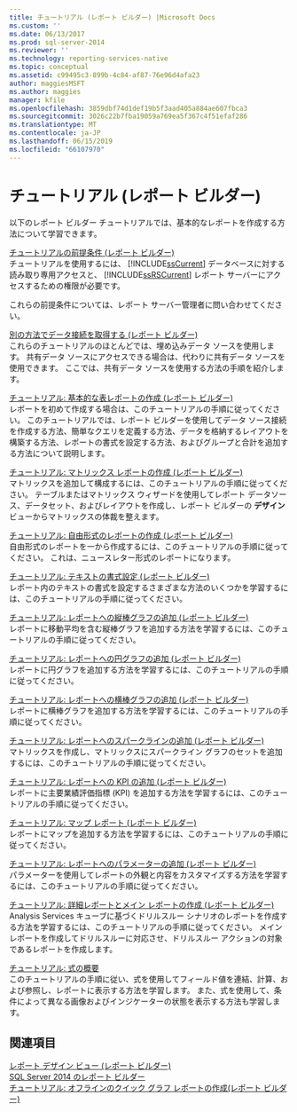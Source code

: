 ```yaml
---
title: チュートリアル (レポート ビルダー) |Microsoft Docs
ms.custom: ''
ms.date: 06/13/2017
ms.prod: sql-server-2014
ms.reviewer: ''
ms.technology: reporting-services-native
ms.topic: conceptual
ms.assetid: c99495c3-899b-4c84-af87-76e96d4afa23
author: maggiesMSFT
ms.author: maggies
manager: kfile
ms.openlocfilehash: 3859dbf74d1def19b5f3aad405a884ae607fbca3
ms.sourcegitcommit: 3026c22b7fba19059a769ea5f367c4f51efaf286
ms.translationtype: MT
ms.contentlocale: ja-JP
ms.lasthandoff: 06/15/2019
ms.locfileid: "66107970"
---
```

# <a name="tutorials-report-builder"></a>チュートリアル (レポート ビルダー)
  以下のレポート ビルダー チュートリアルでは、基本的なレポートを作成する方法について学習できます。  
  
 [チュートリアルの前提条件 (レポート ビルダー)](prerequisites-for-tutorials-report-builder.md)  
 チュートリアルを使用するには、 [!INCLUDE[ssCurrent](../includes/sscurrent-md.md)] データベースに対する読み取り専用アクセスと、 [!INCLUDE[ssRSCurrent](../includes/ssrscurrent-md.md)] レポート サーバーにアクセスするための権限が必要です。  
  
 これらの前提条件については、レポート サーバー管理者に問い合わせてください。  
  
 [別の方法でデータ接続を取得する (レポート ビルダー)](alternative-ways-to-get-a-data-connection-report-builder.md)  
 これらのチュートリアルのほとんどでは、埋め込みデータ ソースを使用します。 共有データ ソースにアクセスできる場合は、代わりに共有データ ソースを使用できます。 ここでは、共有データ ソースを使用する方法の手順を紹介します。  
  
 [チュートリアル: 基本的な表レポートの作成 &#40;レポート ビルダー&#41;](tutorial-creating-a-basic-table-report-report-builder.md)  
 レポートを初めて作成する場合は、このチュートリアルの手順に従ってください。 このチュートリアルでは、レポート ビルダーを使用してデータ ソース接続を作成する方法、簡単なクエリを定義する方法、データを格納するレイアウトを構築する方法、レポートの書式を設定する方法、およびグループと合計を追加する方法について説明します。  
  
 [チュートリアル: マトリックス レポートの作成 &#40;レポート ビルダー&#41;](tutorial-creating-a-matrix-report-report-builder.md)  
 マトリックスを追加して構成するには、このチュートリアルの手順に従ってください。 テーブルまたはマトリックス ウィザードを使用してレポート データソース、データセット、およびレイアウトを作成し、レポート ビルダーの **デザイン** ビューからマトリックスの体裁を整えます。  
  
 [チュートリアル: 自由形式のレポートの作成 &#40;レポート ビルダー&#41;](tutorial-creating-a-free-form-report-report-builder.md)  
 自由形式のレポートを一から作成するには、このチュートリアルの手順に従ってください。 これは、ニュースレター形式のレポートになります。  
  
 [チュートリアル: テキストの書式設定 &#40;レポート ビルダー&#41;](tutorial-format-text-report-builder.md)  
 レポート内のテキストの書式を設定するさまざまな方法のいくつかを学習するには、このチュートリアルの手順に従ってください。  
  
 [チュートリアル: レポートへの縦棒グラフの追加 &#40;レポート ビルダー&#41;](tutorial-add-a-column-chart-to-your-report-report-builder.md)  
 レポートに移動平均を含む縦棒グラフを追加する方法を学習するには、このチュートリアルの手順に従ってください。  
  
 [チュートリアル: レポートへの円グラフの追加 &#40;レポート ビルダー&#41;](tutorial-add-a-pie-chart-to-your-report-report-builder.md)  
 レポートに円グラフを追加する方法を学習するには、このチュートリアルの手順に従ってください。  
  
 [チュートリアル: レポートへの横棒グラフの追加 &#40;レポート ビルダー&#41;](tutorial-add-a-bar-chart-to-your-report-report-builder.md)  
 レポートに横棒グラフを追加する方法を学習するには、このチュートリアルの手順に従ってください。  
  
 [チュートリアル: レポートへのスパークラインの追加 &#40;レポート ビルダー&#41;](tutorial-add-a-sparkline-to-your-report-report-builder.md)  
 マトリックスを作成し、マトリックスにスパークライン グラフのセットを追加するには、このチュートリアルの手順に従ってください。  
  
 [チュートリアル: レポートへの KPI の追加 &#40;レポート ビルダー&#41;](tutorial-adding-a-kpi-to-your-report-report-builder.md)  
 レポートに主要業績評価指標 (KPI) を追加する方法を学習するには、このチュートリアルの手順に従ってください。  
  
 [チュートリアル: マップ レポート &#40;レポート ビルダー&#41;](tutorial-map-report-report-builder.md)  
 レポートにマップを追加する方法を学習するには、このチュートリアルの手順に従ってください。  
  
 [チュートリアル: レポートへのパラメーターの追加 &#40;レポート ビルダー&#41;](tutorial-add-a-parameter-to-your-report-report-builder.md)  
 パラメーターを使用してレポートの外観と内容をカスタマイズする方法を学習するには、このチュートリアルの手順に従ってください。  
  
 [チュートリアル: 詳細レポートとメイン レポートの作成 &#40;レポート ビルダー&#41;](tutorial-creating-drillthrough-and-main-reports-report-builder.md)  
 Analysis Services キューブに基づくドリルスルー シナリオのレポートを作成する方法を学習するには、このチュートリアルの手順に従ってください。 メイン レポートを作成してドリルスルーに対応させ、ドリルスルー アクションの対象であるレポートを作成します。  
  
 [チュートリアル: 式の概要](tutorial-introducing-expressions.md)  
 このチュートリアルの手順に従い、式を使用してフィールド値を連結、計算、および参照し、レポートに表示する方法を学習します。 また、式を使用して、条件によって異なる画像およびインジケーターの状態を表示する方法も学習します。  
  
## <a name="see-also"></a>関連項目  
 [レポート デザイン ビュー (レポート ビルダー)](report-builder/report-design-view-report-builder.md)   
 [SQL Server 2014 のレポート ビルダー](report-builder/report-builder-in-sql-server-2016.md)   
 [チュートリアル: オフラインのクイック グラフ レポートの作成&#40;レポート ビルダー&#41;](report-builder/tutorial-create-a-quick-chart-report-offline-report-builder.md)  
  
  
